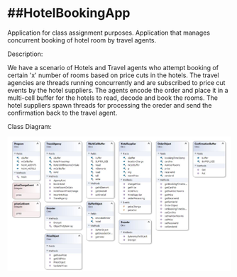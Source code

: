 ##HotelBookingApp
===============
Application for class assignment purposes.
Application that manages concurrent booking of hotel room by travel agents.

Description:

We have a scenario of Hotels and Travel agents who attempt booking of certain 'x' number of rooms based on price cuts in the hotels. The travel agencies are threads running concurrently and are subscribed to price cut events by the hotel suppliers.
The agents encode the order and place it in a multi-cell buffer for the hotels to read, decode and book the rooms. The hotel suppliers spawn threads for processing the oreder and send the confirmation back to the travel agent.

Class Diagram:

![alt tag](https://github.com/karth707/hotelBookingApp/blob/master/class-diagram.JPG)
